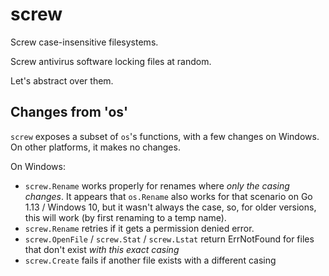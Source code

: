 # screw

Screw case-insensitive filesystems.

Screw antivirus software locking files at random.

Let's abstract over them.

## Changes from 'os'

`screw` exposes a subset of `os`'s functions, with a few changes on Windows.
On other platforms, it makes no changes.

On Windows:

  - `screw.Rename` works properly for renames where *only the casing changes*.
  It appears that `os.Rename` also works for that scenario on Go 1.13 / Windows 10,
  but it wasn't always the case, so, for older versions, this will work (by first
  renaming to a temp name).
  - `screw.Rename` retries if it gets a permission denied error.
  - `screw.OpenFile` / `screw.Stat` / `screw.Lstat` return ErrNotFound
  for files that don't exist *with this exact casing*
  - `screw.Create` fails if another file exists with a different casing



